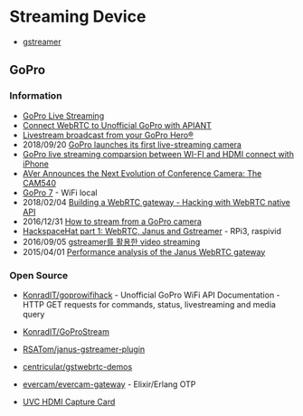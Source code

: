 # Streaming Device

- [gstreamer](https://gstreamer.freedesktop.org/)


## GoPro

### Information
- [GoPro Live Streaming](https://community.h7.org/topic/577/gopro-live-streaming)
- [Connect WebRTC to Unofficial GoPro with APIANT](https://apiant.com/connect/WebRTC-to-Unofficial-GoPro)
- [Livestream broadcast from your GoPro Hero®](https://livestream.com/blog/livestream-broadcast-from-gopro-hero)
- 2018/09/20 [GoPro launches its first live-streaming camera](https://www.cnbc.com/2018/09/20/gopros-new-hero7-black-camera-introduces-live-streaming.html)
- [GoPro live streaming comparsion between WI-FI and HDMI connect with iPhone](https://www.youtube.com/watch?v=n490lAEyPzw)
- [AVer Announces the Next Evolution of Conference Camera: The CAM540](https://www.businesswire.com/news/home/20181010005306/en/AVer-Announces-Evolution-Conference-Camera-CAM540)
- [GoPro 7](https://www.diyphotography.net/gopro-hero-7-specs-leak-shows-hdr-and-live-streaming-video/) - WiFi local
- 2018/02/04 [Building a WebRTC gateway - Hacking with WebRTC native API](https://archive.fosdem.org/2018/schedule/event/webrtc_gateway/)
- 2016/12/31 [How to stream from a GoPro camera](https://medium.com/@konrad_it/how-to-stream-from-a-gopro-camera-f4a164150797)
- [HackspaceHat part 1: WebRTC, Janus and Gstreamer](https://planb.nicecupoftea.org/2015/07/28/hackspacehat-part-1-webrtc-janus-and-gstreamer/) - RPi3, raspivid
- 2016/09/05 [gstreamer를 활용한 video streaming](https://www.tigiminsight.com/video_streaming/)
- 2015/04/01 [Performance analysis of the Janus WebRTC gateway](https://www.researchgate.net/publication/300727546_Performance_analysis_of_the_Janus_WebRTC_gateway)


### Open Source
- [KonradIT/goprowifihack](https://github.com/KonradIT/goprowifihack) - Unofficial GoPro WiFi API Documentation - HTTP GET requests for commands, status, livestreaming and media query
- [KonradIT/GoProStream](https://github.com/KonradIT/GoProStream)
- [RSATom/janus-gstreamer-plugin](https://github.com/RSATom/janus-gstreamer-plugin)
- [centricular/gstwebrtc-demos](https://github.com/centricular/gstwebrtc-demos)
- [evercam/evercam-gateway](https://gitlab.com/evercam/evercam-gateway) - Elixir/Erlang OTP


- [UVC HDMI Capture Card](https://www.febon.net/products/usb20-febon168-uvc-driver-free-hdmi-capture-card)


